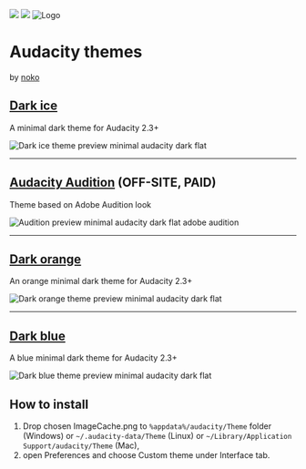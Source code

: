 [![](http://example.com/path/image)](#)
<a href="#"><img src="https://raw.githubusercontent.com/TheRockyDoo/audacity-themes/master/previews/logo.png" /></a>
![](# "Logo")
# Audacity themes
by [noko](https://gumroad.com/noko)
## [Dark ice](https://github.com/TheRockyDoo/audacity-themes/tree/master/dark-ice)
A minimal dark theme for Audacity 2.3+

![Dark ice theme preview minimal audacity dark flat](https://raw.githubusercontent.com/TheRockyDoo/audacity-themes/master/previews/dark_ice.png)

---
## [Audacity Audition](http://gum.co/audacityaudition) (OFF-SITE, PAID)
Theme based on Adobe Audition look

![Audition preview minimal audacity dark flat adobe audition](https://raw.githubusercontent.com/TheRockyDoo/audacity-themes/master/previews/audition.png)

---
## [Dark orange](https://github.com/TheRockyDoo/audacity-themes/tree/master/dark-orange)
An orange minimal dark theme for Audacity 2.3+

![Dark orange theme preview minimal audacity dark flat](https://raw.githubusercontent.com/TheRockyDoo/audacity-themes/master/previews/dark_orange.png)

---
## [Dark blue](https://github.com/TheRockyDoo/audacity-themes/tree/master/dark-blue)
A blue minimal dark theme for Audacity 2.3+

![Dark blue theme preview minimal audacity dark flat](https://raw.githubusercontent.com/TheRockyDoo/audacity-themes/master/previews/dark_blue.png)

## How to install
1. Drop chosen ImageCache.png to `%appdata%/audacity/Theme` folder (Windows) or `~/.audacity-data/Theme` (Linux) or `~/Library/Application Support/audacity/Theme` (Mac),
1. open Preferences and choose Custom theme under Interface tab.
